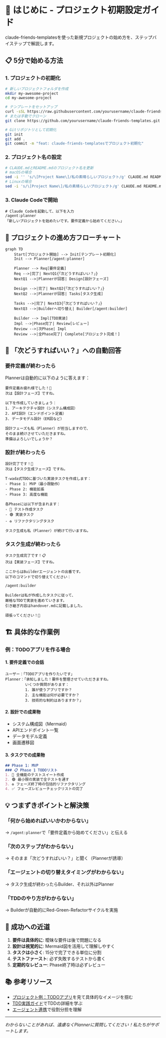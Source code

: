 # 🚀 はじめに - プロジェクト初期設定ガイド

claude-friends-templatesを使った新規プロジェクトの始め方を、ステップバイステップで解説します。

## 📋 5分で始める方法

### 1. プロジェクトの初期化
```bash
# 新しいプロジェクトフォルダを作成
mkdir my-awesome-project
cd my-awesome-project

# テンプレートをセットアップ
curl -sSL https://raw.githubusercontent.com/yourusername/claude-friends-templates/main/setup.sh | bash
# または手動でクローン
git clone https://github.com/yourusername/claude-friends-templates.git .

# Gitリポジトリとして初期化
git init
git add .
git commit -m "feat: claude-friends-templatesでプロジェクト初期化"
```

### 2. プロジェクト名の設定
```bash
# CLAUDE.mdとREADME.mdのプロジェクト名を更新
# macOSの場合
sed -i '' 's/\[Project Name\]/私の素晴らしいプロジェクト/g' CLAUDE.md README.md
# Linuxの場合
sed -i 's/\[Project Name\]/私の素晴らしいプロジェクト/g' CLAUDE.md README.md
```

### 3. Claude Codeで開始
```
# Claude Codeを起動して、以下を入力
/agent:planner
「新しいプロジェクトを始めたいです。要件定義から始めてください。」
```

## 🎯 プロジェクトの進め方フローチャート

```mermaid
graph TD
    Start[プロジェクト開始] --> Init[テンプレート初期化]
    Init --> Planner[/agent:planner]
    
    Planner --> Req[要件定義]
    Req -->|完了| NextQ1{「次どうすればいい？」}
    NextQ1 -->|Plannerが回答| Design[設計フェーズ]
    
    Design -->|完了| NextQ2{「次どうすればいい？」}
    NextQ2 -->|Plannerが回答| Tasks[タスク生成]
    
    Tasks -->|完了| NextQ3{「次どうすればいい？」}
    NextQ3 -->|Builderへ切り替え| Builder[/agent:builder]
    
    Builder --> Impl[TDD実装]
    Impl -->|Phase完了| Review[レビュー]
    Review -->|次Phase| Impl
    Review -->|全Phase完了| Complete[プロジェクト完成！]
```

## 📝 「次どうすればいい？」への自動回答

### 要件定義が終わったら
Plannerは自動的に以下のように答えます：
```
要件定義お疲れ様でした！🎉
次は【設計フェーズ】ですね。

以下を作成していきましょう：
1. アーキテクチャ設計（システム構成図）
2. API設計（エンドポイント定義）
3. データモデル設計（ER図など）

設計フェーズも私（Planner）が担当しますので、
そのまま続けさせていただきますね。
準備はよろしいでしょうか？
```

### 設計が終わったら
```
設計完了です！🎨
次は【タスク生成フェーズ】ですね。

T-wada式TDDに基づいた実装タスクを作成します：
- Phase 1: MVP（最小限動作）
- Phase 2: 機能拡張
- Phase 3: 高度な機能

各Phaseには以下が含まれます：
- 🔴 テスト作成タスク
- 🟢 実装タスク
- ♻️ リファクタリングタスク

タスク生成も私（Planner）が続けて行いますね。
```

### タスク生成が終わったら
```
タスク生成完了です！📋
次は【実装フェーズ】ですね。

ここからはBuilderエージェントの出番です。
以下のコマンドで切り替えてください：

/agent:builder

Builderは私が作成したタスクに従って、
厳格なTDDで実装を進めていきます。
引き継ぎ内容はhandover.mdに記載しました。

頑張ってください！💪
```

## 🏗️ 具体的な作業例

### 例：TODOアプリを作る場合

#### 1. 要件定義での会話
```
ユーザー：「TODOアプリを作りたいです」
Planner：「承知しました！要件を整理させていただきますね。
         いくつか質問があります：
         1. 誰が使うアプリですか？
         2. 主な機能は何が必要ですか？
         3. 技術的な制約はありますか？」
```

#### 2. 設計での成果物
- システム構成図（Mermaid）
- APIエンドポイント一覧
- データモデル定義
- 画面遷移図

#### 3. タスクでの成果物
```markdown
## Phase 1: MVP
### 📋 Phase 1 TODOリスト
1. 🔴 全機能のテストスイート作成
2. 🟢 最小限の実装で全テストを通す
3. ♻️ フェーズ終了時の包括的リファクタリング
4. ✅ フェーズレビューチェックリストの完了
```

## 💡 つまずきポイントと解決策

### 「何から始めればいいかわからない」
→ `/agent:planner`で「要件定義から始めてください」と伝える

### 「次のステップがわからない」
→ そのまま「次どうすればいい？」と聞く（Plannerが誘導）

### 「エージェントの切り替えタイミングがわからない」
→ タスク生成が終わったらBuilder、それ以外はPlanner

### 「TDDのやり方がわからない」
→ Builderが自動的にRed-Green-Refactorサイクルを実施

## 🎯 成功への近道

1. **要件は具体的に**: 曖昧な要件は後で問題になる
2. **設計は視覚的に**: Mermaid図を活用して理解しやすく
3. **タスクは小さく**: 15分で完了できる単位に分割
4. **テストファースト**: 必ず失敗するテストから書く
5. **定期的なレビュー**: Phase終了時は必ずレビュー

## 📚 参考リソース

- [プロジェクト例：TODOアプリ](../examples/todo-app/)を見て具体的なイメージを掴む
- [TDD実践ガイド](../.claude/builder/tdd-cycle.md)でTDDの詳細を学ぶ
- [エージェント連携](../.claude/shared/design-sync.md)で役割分担を理解

---
*わからないことがあれば、遠慮なくPlannerに質問してください！私たちがサポートします。*